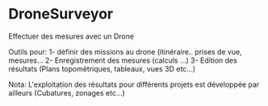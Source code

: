 # DroneSurveyor
Effectuer des mesures avec un Drone

Outils pour:
1- définir des missions au drone (itinéraire.. prises de vue, mesures...
2- Enregistrement des mesures (calculs ...)
3- Edition des résultats (Plans topomètriques, tableaux, vues 3D etc...)

Nota:
L'exploitation des résultats pour différents projets est
développée par ailleurs (Cubatures, zonages etc...)

